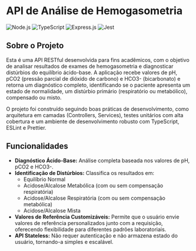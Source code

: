 # API de Análise de Hemogasometria

![Node.js](https://img.shields.io/badge/Node.js-20.x+-339933?style=for-the-badge&logo=node.js)
![TypeScript](https://img.shields.io/badge/TypeScript-5.9.2-3178C6?style=for-the-badge&logo=typescript)
![Express.js](https://img.shields.io/badge/Express.js-5.1.0-000000?style=for-the-badge&logo=express)
![Jest](https://img.shields.io/badge/Jest-30.0.5-C21325?style=for-the-badge&logo=jest)

## Sobre o Projeto

Esta é uma API RESTful desenvolvida para fins acadêmicos, com o objetivo de analisar resultados de exames de hemogasometria e diagnosticar distúrbios do equilíbrio ácido-base. A aplicação recebe valores de pH, pCO2 (pressão parcial de dióxido de carbono) e HCO3- (bicarbonato) e retorna um diagnóstico completo, identificando se o paciente apresenta um estado de normalidade, um distúrbio primário (respiratório ou metabólico), compensado ou misto.

O projeto foi construído seguindo boas práticas de desenvolvimento, como arquitetura em camadas (Controllers, Services), testes unitários com alta cobertura e um ambiente de desenvolvimento robusto com TypeScript, ESLint e Prettier.

## Funcionalidades

- **Diagnóstico Ácido-Base:** Análise completa baseada nos valores de pH, pCO2 e HCO3-.
- **Identificação de Distúrbios:** Classifica os resultados em:
  - Equilíbrio Normal
  - Acidose/Alcalose Metabólica (com ou sem compensação respiratória)
  - Acidose/Alcalose Respiratória (com ou sem compensação metabólica)
  - Acidose/Alcalose Mista
- **Valores de Referência Customizáveis:** Permite que o usuário envie valores de referência personalizados junto com a requisição, oferecendo flexibilidade para diferentes padrões laboratoriais.
- **API Stateless:** Não requer autenticação e não armazena estado do usuário, tornando-a simples e escalável.


